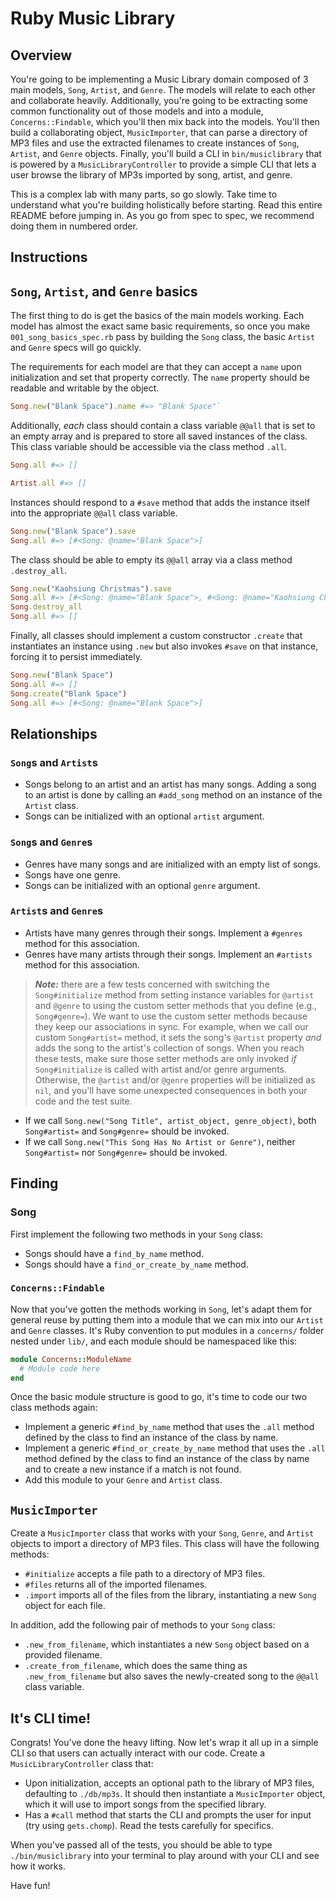 # Ruby Music Library

## Overview

You're going to be implementing a Music Library domain composed of 3 main
models, `Song`, `Artist`, and `Genre`. The models will relate to each other and
collaborate heavily. Additionally, you're going to be extracting some common
functionality out of those models and into a module, `Concerns::Findable`, which
you'll then mix back into the models. You'll then build a collaborating object,
`MusicImporter`, that can parse a directory of MP3 files and use the extracted
filenames to create instances of `Song`, `Artist`, and `Genre` objects. Finally,
you'll build a CLI in `bin/musiclibrary` that is powered by a
`MusicLibraryController` to provide a simple CLI that lets a user browse the
library of MP3s imported by song, artist, and genre.

This is a complex lab with many parts, so go slowly. Take time to understand
what you're building holistically before starting. Read this entire README
before jumping in. As you go from spec to spec, we recommend doing them in
numbered order.

## Instructions

## `Song`, `Artist`, and `Genre` basics

The first thing to do is get the basics of the main models working. Each model
has almost the exact same basic requirements, so once you make
`001_song_basics_spec.rb` pass by building the `Song` class, the basic `Artist`
and `Genre` specs will go quickly.

The requirements for each model are that they can accept a `name` upon
initialization and set that property correctly. The `name` property should be
readable and writable by the object.

```ruby
Song.new("Blank Space").name #=> "Blank Space"`
```

Additionally, _each_ class should contain a class variable `@@all` that is set
to an empty array and is prepared to store all saved instances of the class.
This class variable should be accessible via the class method `.all`.

```ruby
Song.all #=> []

Artist.all #=> []
```

Instances should respond to a `#save` method that adds the instance itself into
the appropriate `@@all` class variable.

```ruby
Song.new("Blank Space").save
Song.all #=> [#<Song: @name="Blank Space">]
```

The class should be able to empty its `@@all` array via a class method `.destroy_all`.

```ruby
Song.new("Kaohsiung Christmas").save
Song.all #=> [#<Song: @name="Blank Space">, #<Song: @name="Kaohsiung Christmas">]
Song.destroy_all
Song.all #=> []
```

Finally, all classes should implement a custom constructor `.create` that
instantiates an instance using `.new` but also invokes `#save` on that instance,
forcing it to persist immediately.

```ruby
Song.new("Blank Space")
Song.all #=> []
Song.create("Blank Space")
Song.all #=> [#<Song: @name="Blank Space">]
```

## Relationships

### `Song`s and `Artist`s

- Songs belong to an artist and an artist has many songs. Adding a song to an
  artist is done by calling an `#add_song` method on an instance of the
  `Artist` class.
- Songs can be initialized with an optional `artist` argument.

### `Song`s and `Genre`s

- Genres have many songs and are initialized with an empty list of songs.
- Songs have one genre.
- Songs can be initialized with an optional `genre` argument.

### `Artist`s and `Genre`s

- Artists have many genres through their songs. Implement a `#genres` method
  for this association.
- Genres have many artists through their songs. Implement an `#artists` method
  for this association.

> **_Note:_** there are a few tests concerned with switching the
> `Song#initialize` method from setting instance variables for `@artist` and
> `@genre` to using the custom setter methods that you define (e.g.,
> `Song#genre=`). We want to use the custom setter methods because they keep our
> associations in sync. For example, when we call our custom `Song#artist=`
> method, it sets the song's `@artist` property _and_ adds the song to the
> artist's collection of songs. When you reach these tests, make sure those
> setter methods are only invoked _if_ `Song#initialize` is called with artist
> and/or genre arguments. Otherwise, the `@artist` and/or `@genre` properties
> will be initialized as `nil`, and you'll have some unexpected consequences in
> both your code and the test suite.

- If we call `Song.new("Song Title", artist_object, genre_object)`, both
  `Song#artist=` and `Song#genre=` should be invoked.
- If we call `Song.new("This Song Has No Artist or Genre")`, neither
  `Song#artist=` nor `Song#genre=` should be invoked.

## Finding

### Song

First implement the following two methods in your `Song` class:

- Songs should have a `find_by_name` method.
- Songs should have a `find_or_create_by_name` method.

### `Concerns::Findable`

Now that you've gotten the methods working in `Song`, let's adapt them for
general reuse by putting them into a module that we can mix into our `Artist`
and `Genre` classes. It's Ruby convention to put modules in a `concerns/` folder
nested under `lib/`, and each module should be namespaced like this:

```ruby
module Concerns::ModuleName
  # Module code here
end
```

Once the basic module structure is good to go, it's time to code our two class methods again:

- Implement a generic `#find_by_name` method that uses the `.all` method defined by the class to find an instance of the class by name.
- Implement a generic `#find_or_create_by_name` method that uses the `.all` method defined by the class to find an instance of the class by name and to create a new instance if a match is not found.
- Add this module to your `Genre` and `Artist` class.

## `MusicImporter`

Create a `MusicImporter` class that works with your `Song`, `Genre`, and
`Artist` objects to import a directory of MP3 files. This class will have the
following methods:

- `#initialize` accepts a file path to a directory of MP3 files.
- `#files` returns all of the imported filenames.
- `.import` imports all of the files from the library, instantiating a new
  `Song` object for each file.

In addition, add the following pair of methods to your `Song` class:

- `.new_from_filename`, which instantiates a new `Song` object based on a provided filename.
- `.create_from_filename`, which does the same thing as `.new_from_filename` but also saves the newly-created song to the `@@all` class variable.

## It's CLI time!

Congrats! You've done the heavy lifting. Now let's wrap it all up in a simple
CLI so that users can actually interact with our code. Create a
`MusicLibraryController` class that:

- Upon initialization, accepts an optional path to the library of MP3 files, defaulting to `./db/mp3s`. It should then instantiate a `MusicImporter` object, which it will use to import songs from the specified library.
- Has a `#call` method that starts the CLI and prompts the user for input (try using `gets.chomp`). Read the tests carefully for specifics.

When you've passed all of the tests, you should be able to type `./bin/musiclibrary` into your terminal to play around with your CLI and see how it works.

Have fun!
